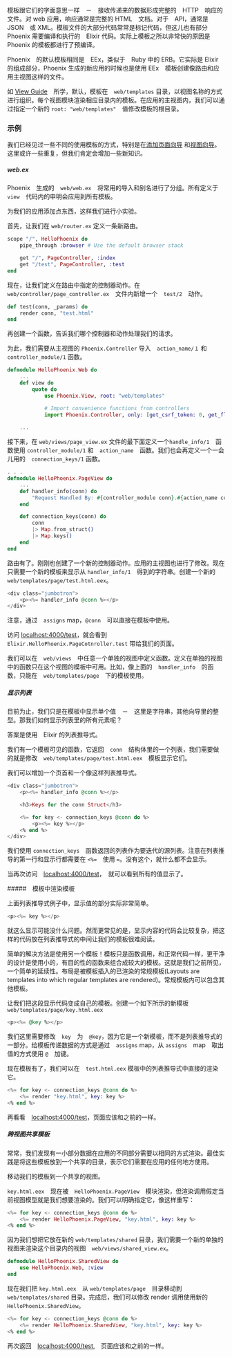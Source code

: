 模板跟它们的字面意思一样　－　接收传递来的数据形成完整的　HTTP　响应的文件。对 web 应用，响应通常是完整的 HTML　文档。对于　API，通常是　JSON　或 XML。模板文件的大部分代码常常是标记代码，但这儿也有部分　Phoenix 需要编译和执行的　Elixir 代码。实际上模板之所以非常快的原因是　Phoenix 的模板都进行了预编译。

Phoenix　的默认模板相同是　EEx，类似于　Ruby 中的 ERB。它实际是 Elixir　的组成部分，Phoenix 生成的新应用的时候也是使用 EEx　模板创建像路由和应用主视图这样的文件。 　

如 [View Guide](http://www.phoenixframework.org/docs/views)　所学，默认，模板在　`web/templates` 目录，以视图名称的方式进行组织。每个视图模块渲染相应目录内的模板。在应用的主视图内，我们可以通过指定一个新的 `root: "web/templates"`　值修改模板的根目录。

### 示例

我们已经见过一些不同的使用模板的方式，特别是在[添加页面向导](http://www.phoenixframework.org/docs/adding-pages) 和[视图向导](http://www.phoenixframework.org/docs/views)。这里或许一些重复，但我们肯定会增加一些新知识。

##### web.ex

Phoenix　生成的　`web/web.ex`　将常用的导入和别名进行了分组。所有定义于 `view`　代码内的申明会应用到所有模板。

为我们的应用添加点东西，这样我们进行小实验。

首先，让我们在 `web/router.ex` 定义一条新路由。

```elixir
scope "/", HelloPhoenix do
	pipe_through :browser # Use the default browser stack

	get "/", PageController, :index
	get "/test", PageController, :test
end
```

现在，让我们定义在路由中指定的控制器动作。在　`web/controller/page_controller.ex`　文件内新增一个　`test/2`　动作。

```elixir
def test(conn, _params) do
	render conn, "test.html"
end
```

再创建一个函数，告诉我们哪个控制器和动作处理我们的请求。

为此，我们需要从主视图的 `Phoenix.Controller` 导入　`action_name/１` 和 `controller_module/1` 函数。

```elixir
defmodule HelloPhoenix.Web do
	...
	def view do
		quote do
			use Phoenix.View, root: "web/templates"

			# Import convenience functions from controllers
			import Phoenix.Controller, only: [get_csrf_token: 0, get_flash: 2, view_module: 1,
																				action_name: 1, controller_module: 1] # Add these as imported functions
	...
```

接下来，在 `web/views/page_view.ex` 文件的最下面定义一个`handle_info/1`　函数使用 `controller_module/1` 和　`action_name`　函数。我们也会再定义一个一会儿用的　`connection_keys/1` 函数。

```elixir
. . .
defmodule HelloPhoenix.PageView do
	...
	def handler_info(conn) do
		"Request Handled By: #{controller_module conn}.#{action_name conn}"
	end

	def connection_keys(conn) do
		conn
		|> Map.from_struct()
		|> Map.keys()
	end
end
```

路由有了。刚刚也创建了一个新的控制器动作。应用的主视图也进行了修改。现在只需要一个新的模板来显示从 `handler_info/1`　得到的字符串。创建一个新的　`web/templates/page/test.html.eex`。

```elixir
<div class="jumbotron">
	<p><%= handler_info @conn %></p>
</div>
```

注意，通过　`assigns` map，`@conn`　可以直接在模板中使用。

访问 [localhost:4000/test](http://localhost:4000/test)，就会看到　`Elixir.HelloPhoenix.PageCotnroller.test` 带给我们的页面。

我们可以在　`web/views`　中任意一个单独的视图中定义函数。定义在单独的视图中的函数只在这个视图的模板中可用。比如，像上面的　`handler_info`　的函数，只能在　`web/templates/page`　下的模板使用。

##### 显示列表

目前为止，我们只是在模板中显示单个值　－　这里是字符串，其他向导里的整型。那我们如何显示列表里的所有元素呢？

答案是使用　Elixir 的列表推导式。

我们有一个模板可见的函数，它返回　`conn`　结构体里的一个列表，我们需要做的就是修改　`web/templates/page/test.html.eex`　模板显示它们。

我们可以增加一个页首和一个像这样列表推导式。

```elixir
<div class="jumbotron">
	<p><%= handler_info @conn %></p>

	<h3>Keys for the conn Struct</h3>

	<%= for key <- connection_keys @conn do %>
		<p><%= key %></p>
	<% end %>
</div>
```

我们使用 `connection_keys`　函数返回的列表作为要迭代的源列表。注意在列表推导的第一行和显示行都需要在 `<%=`　使用 `=`。没有这个，就什么都不会显示。　

当再次访问　[localhost:4000/test](http://localhost:4000/test)，　就可以看到所有的值显示了。

#####　模板中渲染模板

上面列表推导式例子中，显示值的部分实际非常简单。

```elixir
<p><%= key %></p>
```

就这么显示可能没什么问题。然而更常见的是，显示内容的代码会比较复杂，把这样的代码放在列表推导式的中间让我们的模板很难阅读。

简单的解决方法是使用另一个模板！模板只是函数调用，和正常代码一样，更干净的设计是使用小的，有目的性的函数来组合成较大的模板。这就是我们之前所见，一个简单的延续性。布局是被模板插入的已渲染的常规模板(Layouts are templates into which regular templates are rendered)。常规模板内可以包含其他模板。

让我们把这段显示代码变成自己的模板。创建一个如下所示的新模板 `web/templates/page/key.html.eex`

```elixir
<p><%= @key %></p>
```

我们这里需要修改　`key`　为　`@key`，因为它是一个新模板，而不是列表推导式的一部分。给模板传递数据的方式是通过　`assigns` map，从 `assigns`　map　取出值的方式使用 `@`　加键。

现在模板有了，我们可以在　`test.html.eex` 模板中的列表推导式中直接的渲染它。

```elixir
<%= for key <- connection_keys @conn do %>
	<%= render "key.html", key: key %>
<% end %>
```

再看看　[localhost:4000/test](http://localhost:4000/test)，页面应该和之前的一样。

##### 跨视图共享模板

常常，我们发现有一小部分数据在应用的不同部分需要以相同的方式渲染。最佳实践是将这些模板放到一个共享的目录，表示它们需要在应用的任何地方使用。

移动我们的模板到一个共享的视图。

`key.html.eex`　现在被　`HelloPhoenix.PageView`　模块渲染，但渲染调用假定当前视图模型就是我们想要渲染的。我们可以明确指定它，像这样重写：

```elixir
<%= for key <- connection_keys @conn do %>
	<%= render HelloPhoenix.PageView, "key.html", key: key %>
<% end %>
```

因为我们想把它放在新的 `web/templates/shared` 目录，我们需要一个新的单独的视图来渲染这个目录内的视图　`web/views/shared_view.ex`。

```elixir
defmodule HelloPhoenix.SharedView do
	use HelloPhoenix.Web, :view
end
```

现在我们把 `key.html.eex`　从 `web/templates/page`　目录移动到　`web/templates/shared` 目录。完成后，我们可以修改 render 调用使用新的　`HelloPhoenix.SharedView`。

```elixir
<%= for key <- connection_keys @conn do %>
	<%= render HelloPhoenix.SharedView, "key.html", key: key %>
<% end %>
```

再次返回　[localhost:4000/test](http://localhost:4000/test),　页面应该和之前的一样。

